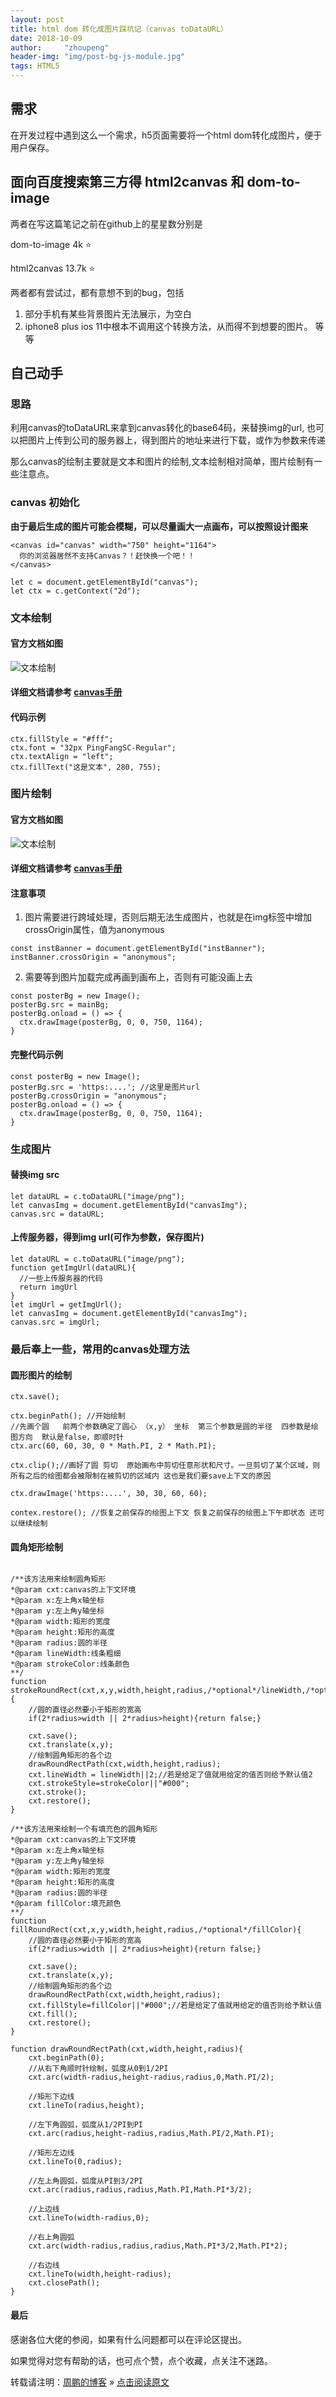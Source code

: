 ```yaml
---
layout: post
title: html dom 转化成图片踩坑记（canvas toDataURL）
date: 2018-10-09
author:     "zhoupeng"
header-img: "img/post-bg-js-module.jpg"
tags: HTML5  
---
```


## 需求

在开发过程中遇到这么一个需求，h5页面需要将一个html dom转化成图片，便于用户保存。

## 面向百度搜索第三方得 html2canvas 和 dom-to-image

两者在写这篇笔记之前在github上的星星数分别是

dom-to-image  4k ⭐️

html2canvas 13.7k ⭐️

两者都有尝试过，都有意想不到的bug，包括
1. 部分手机有某些背景图片无法展示，为空白
2. iphone8 plus ios 11中根本不调用这个转换方法，从而得不到想要的图片。
等等

## 自己动手
### 思路
利用canvas的toDataURL来拿到canvas转化的base64码，来替换img的url, 也可以把图片上传到公司的服务器上，得到图片的地址来进行下载，或作为参数来传递

那么canvas的绘制主要就是文本和图片的绘制,文本绘制相对简单，图片绘制有一些注意点。

### canvas 初始化

**由于最后生成的图片可能会模糊，可以尽量画大一点画布，可以按照设计图来**

```
<canvas id="canvas" width="750" height="1164">
  你的浏览器居然不支持Canvas？！赶快换一个吧！！
</canvas>
```

```
let c = document.getElementById("canvas");
let ctx = c.getContext("2d");
```

### 文本绘制

#### 官方文档如图

![文本绘制](/my-blog/img/posts/canvas_toDataURL/1.png)

#### 详细文档请参考 [canvas手册](http://www.w3school.com.cn/tags/html_ref_canvas.asp)

#### 代码示例
```
ctx.fillStyle = "#fff";
ctx.font = "32px PingFangSC-Regular";
ctx.textAlign = "left";
ctx.fillText("这是文本", 280, 755);
```

### 图片绘制

#### 官方文档如图

![文本绘制](/my-blog/img/posts/canvas_toDataURL/2.png)

#### 详细文档请参考 [canvas手册](http://www.w3school.com.cn/tags/html_ref_canvas.asp)

#### 注意事项
1. 图片需要进行跨域处理，否则后期无法生成图片，也就是在img标签中增加crossOrigin属性，值为anonymous

```
const instBanner = document.getElementById("instBanner");
instBanner.crossOrigin = "anonymous";
```
2. 需要等到图片加载完成再画到画布上，否则有可能没画上去

```
const posterBg = new Image();
posterBg.src = mainBg;
posterBg.onload = () => {
  ctx.drawImage(posterBg, 0, 0, 750, 1164);
}
```

#### 完整代码示例
```
const posterBg = new Image();
posterBg.src = 'https:....'; //这里是图片url
posterBg.crossOrigin = "anonymous";
posterBg.onload = () => {
  ctx.drawImage(posterBg, 0, 0, 750, 1164);
}
```

### 生成图片

#### 替换img src 
```
let dataURL = c.toDataURL("image/png");
let canvasImg = document.getElementById("canvasImg");
canvas.src = dataURL;
```

#### 上传服务器，得到img url(可作为参数，保存图片)
```
let dataURL = c.toDataURL("image/png");
function getImgUrl(dataURL){
  //一些上传服务器的代码
  return imgUrl
}
let imgUrl = getImgUrl();
let canvasImg = document.getElementById("canvasImg");
canvas.src = imgUrl;
```

### 最后奉上一些，常用的canvas处理方法

#### 圆形图片的绘制
```
ctx.save();

ctx.beginPath(); //开始绘制
//先画个圆   前两个参数确定了圆心 （x,y） 坐标  第三个参数是圆的半径  四参数是绘图方向  默认是false，即顺时针
ctx.arc(60, 60, 30, 0 * Math.PI, 2 * Math.PI);

ctx.clip();//画好了圆 剪切  原始画布中剪切任意形状和尺寸。一旦剪切了某个区域，则所有之后的绘图都会被限制在被剪切的区域内 这也是我们要save上下文的原因

ctx.drawImage('https:....', 30, 30, 60, 60);

contex.restore(); //恢复之前保存的绘图上下文 恢复之前保存的绘图上下午即状态 还可以继续绘制
```

#### 圆角矩形绘制

```

/**该方法用来绘制圆角矩形 
*@param cxt:canvas的上下文环境 
*@param x:左上角x轴坐标 
*@param y:左上角y轴坐标 
*@param width:矩形的宽度 
*@param height:矩形的高度 
*@param radius:圆的半径 
*@param lineWidth:线条粗细 
*@param strokeColor:线条颜色 
**/  
function strokeRoundRect(cxt,x,y,width,height,radius,/*optional*/lineWidth,/*optional*/strokeColor){  
    //圆的直径必然要小于矩形的宽高          
    if(2*radius>width || 2*radius>height){return false;}  
      
    cxt.save();  
    cxt.translate(x,y);  
    //绘制圆角矩形的各个边  
    drawRoundRectPath(cxt,width,height,radius);  
    cxt.lineWidth = lineWidth||2;//若是给定了值就用给定的值否则给予默认值2  
    cxt.strokeStyle=strokeColor||"#000";  
    cxt.stroke();  
    cxt.restore();  
}  

/**该方法用来绘制一个有填充色的圆角矩形 
*@param cxt:canvas的上下文环境 
*@param x:左上角x轴坐标 
*@param y:左上角y轴坐标 
*@param width:矩形的宽度 
*@param height:矩形的高度 
*@param radius:圆的半径 
*@param fillColor:填充颜色 
**/
function fillRoundRect(cxt,x,y,width,height,radius,/*optional*/fillColor){  
    //圆的直径必然要小于矩形的宽高          
    if(2*radius>width || 2*radius>height){return false;}  
      
    cxt.save();  
    cxt.translate(x,y);  
    //绘制圆角矩形的各个边  
    drawRoundRectPath(cxt,width,height,radius);  
    cxt.fillStyle=fillColor||"#000";//若是给定了值就用给定的值否则给予默认值  
    cxt.fill();  
    cxt.restore();  
}  

function drawRoundRectPath(cxt,width,height,radius){  
    cxt.beginPath(0);  
    //从右下角顺时针绘制，弧度从0到1/2PI  
    cxt.arc(width-radius,height-radius,radius,0,Math.PI/2);  
  
    //矩形下边线  
    cxt.lineTo(radius,height);  
  
    //左下角圆弧，弧度从1/2PI到PI  
    cxt.arc(radius,height-radius,radius,Math.PI/2,Math.PI);  
  
    //矩形左边线  
    cxt.lineTo(0,radius);  
  
    //左上角圆弧，弧度从PI到3/2PI  
    cxt.arc(radius,radius,radius,Math.PI,Math.PI*3/2);  
  
    //上边线  
    cxt.lineTo(width-radius,0);  
  
    //右上角圆弧  
    cxt.arc(width-radius,radius,radius,Math.PI*3/2,Math.PI*2);  
  
    //右边线  
    cxt.lineTo(width,height-radius);  
    cxt.closePath();  
}  
```

#### 最后
感谢各位大佬的参阅，如果有什么问题都可以在评论区提出。

如果觉得对您有帮助的话，也可点个赞，点个收藏，点关注不迷路。

转载请注明：[周鹏的博客](https://ttypzhoupeng.github.io/) » [点击阅读原文](https://ttypzhoupeng.github.io/my-blog/2018/10/09/canvas_toDataURL/)